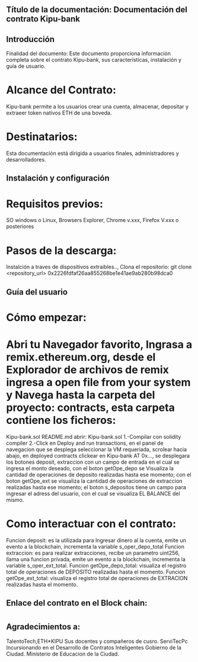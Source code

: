 ## Título de la documentación: Documentación del contrato Kipu-bank

## Introducción
Finalidad del documento: Este documento proporciona información completa sobre el contrato Kipu-bank, sus características, instalación y guía de usuario.

# Alcance del Contrato:
Kipu-bank permite a los usuarios crear una cuenta, almacenar, depositar y extraeer token nativos ETH de una boveda. 

# Destinatarios:
Esta documentación está dirigida a usuarios finales, administradores y desarrolladores.


## Instalación y configuración

# Requisitos previos:
SO windows o Linux, Browsers Explorer, Chrome v.xxx, Firefox V.xxx o posteriores

# Pasos de la descarga:
Instalción a traves de dispositivos extraibles..,
Clona el repositorio: git clone <repository_url>
0x2226fdfaf26aa855268be1e41ae9ab280b98dca0

## Guía del usuario

# Cómo empezar:

# Abri tu Navegador favorito, Ingrasa a remix.ethereum.org, desde el Explorador de archivos de remix ingresa a open file from your system y Navega hasta la carpeta del proyecto: contracts, esta carpeta contiene los ficheros:
Kipu-bank.sol
README.md
abrir: Kipu-bank.sol
1.-Compilar con solidity compiler
2.-Click en Deploy and run transactions, en el panel de navegacion que se desplega seleccionar la VM requeriada, scrolear hacia abajo, en deployed contracts
clickear en Kipu-bank AT 0x..., se desplegara los botones deposit, extraccion con un campo de entrada en el cual se ingresa el monto deseado, con el boton getOpe_depo se Visualiza la cantidad de operaciones de deposito realizadas hasta ese momento;
con el boton getOpe_ext se visualiza la cantidad de operaciones de extraccion realizadas hasta ese momento;
el boton s_depositos tiene un campo para ingresar el adress del usuario, con el cual se visualiza EL BALANCE del mismo.

# Como interactuar con el contrato:
Funcion deposit: es la utilizada para Ingresar dinero al la cuenta, emite un evento a la blockchain, incrementa la variable s_oper_depo_total
Funcion extraccion: es para realizar extracciones, recibe un parametro uint256, llama una funcion privada, emite un evento a la blockchain, incrementa la variable s_oper_ext_total.
Funcion getOpe_depo_total: visualiza el registro total de operaciones de DEPOSITO realizadas hasta el momento.
Funcion getOpe_ext_total: visualiza el registro total de operaciones de EXTRACION realizadas hasta el momento.


## Enlace del contrato en el Block chain:
#

## Agradecimientos a:
TalentoTech,ETH*KIPU Sus docentes y compañeros de cusro.
ServiTecPc Incursionando en el Desarrollo de Contratos Inteligentes
Gobierno de la Ciudad.
Ministerio de Educacion de la Ciudad. 
